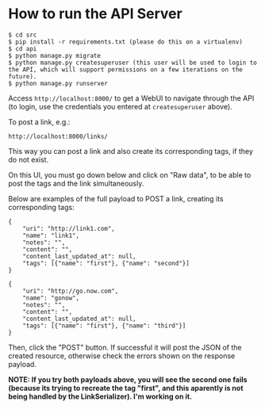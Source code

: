 # How to run the API Server

    $ cd src
    $ pip install -r requirements.txt (please do this on a virtualenv)
    $ cd api
    $ python manage.py migrate
    $ python manage.py createsuperuser (this user will be used to login to the API, which will support permissions on a few iterations on the future).
    $ python manage.py runserver

Access ```http://localhost:8000/``` to get a WebUI to navigate through the API (to login, use the credentials you entered at ```createsuperuser``` above).

To post a link, e.g.: 

    http://localhost:8000/links/
    
This way you can post a link and also create its corresponding tags, if they do not exist. 

On this UI, you must go down below and click on "Raw data", to be able to post the tags and the link simultaneously. 

Below are examples of the full payload to POST a link, creating its corresponding tags: 

    {
        "uri": "http://link1.com",
        "name": "link1",
        "notes": "",
        "content": "",
        "content_last_updated_at": null,
        "tags": [{"name": "first"}, {"name": "second"}]
    }
    
    {
        "uri": "http://go.now.com",
        "name": "gonow",
        "notes": "",
        "content": "",
        "content_last_updated_at": null,
        "tags": [{"name": "first"}, {"name": "third"}]
    }

Then, click the "POST" button. If successful it will post the JSON of the created resource, otherwise check the errors shown on the response payload.
    
**NOTE: If you try both payloads above, you will see the second one fails (because its trying to recreate the tag "first", and this aparently is not being handled by the LinkSerializer). I'm working on it.**
